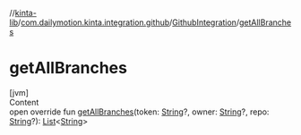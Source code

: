 //[kinta-lib](../../../index.md)/[com.dailymotion.kinta.integration.github](../index.md)/[GithubIntegration](index.md)/[getAllBranches](get-all-branches.md)



# getAllBranches  
[jvm]  
Content  
open override fun [getAllBranches](get-all-branches.md)(token: [String](https://kotlinlang.org/api/latest/jvm/stdlib/kotlin/-string/index.html)?, owner: [String](https://kotlinlang.org/api/latest/jvm/stdlib/kotlin/-string/index.html)?, repo: [String](https://kotlinlang.org/api/latest/jvm/stdlib/kotlin/-string/index.html)?): [List](https://kotlinlang.org/api/latest/jvm/stdlib/kotlin.collections/-list/index.html)<[String](https://kotlinlang.org/api/latest/jvm/stdlib/kotlin/-string/index.html)>  



